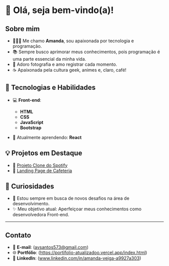 # 👋 Olá, seja bem-vindo(a)!

## Sobre mim
- 👩🏻‍💻 Me chamo **Amanda**, sou apaixonada por tecnologia e programação.  
- 📚 Sempre busco aprimorar meus conhecimentos, pois programação é uma parte essencial da minha vida.  
- 📸 Adoro fotografia e amo registrar cada momento.  
- ☕ Apaixonada pela cultura geek, animes e, claro, café!

## 🚀 Tecnologias e Habilidades
- 💻 **Front-end**:  
  - **HTML**  
  - **CSS**  
  - **JavaScript**  
  - **Bootstrap**  

- 🌱 Atualmente aprendendo: **React**

## 💡 Projetos em Destaque
- 🔗 [Projeto Clone do Spotify](#https://amandapvsantos.github.io/Imers-o-front-end--main/)  
- 🔗 [Landing Page de Cafeteria](#[link-cafeteria](https://landing-page-de-cafeteria.vercel.app/))  

## 🌟 Curiosidades
- 🎯 Estou sempre em busca de novos desafios na área de desenvolvimento.  
- ✨ Meu objetivo atual: Aperfeiçoar meus conhecimentos como desenvolvedora Front-end.  

---

## Contato
- 📧 **E-mail**: (avsantos573@gmail.com)  
- 🌐 **Portfólio**: (https://portifolio-atualizadoo.vercel.app/index.html)  
- 💼 **LinkedIn**: (www.linkedin.com/in/amanda-veiga-a9927a303)

<!---
AmandaPVSantos/AmandaPVSantos is a ✨ special ✨ repository because its `README.md` (this file) appears on your GitHub profile.
You can click the Preview link to take a look at your changes.
--->
